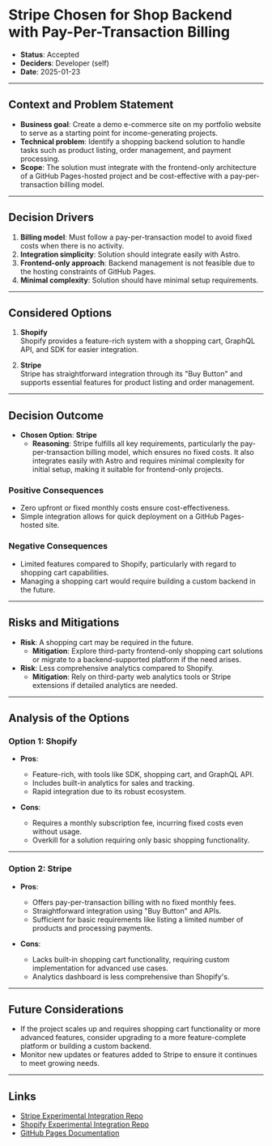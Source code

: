 # Stripe Chosen for Shop Backend with Pay-Per-Transaction Billing

- **Status**: Accepted
- **Deciders**: Developer (self)
- **Date**: 2025-01-23

---

## Context and Problem Statement

- **Business goal**: Create a demo e-commerce site on my portfolio website to serve as a starting point for income-generating projects.
- **Technical problem**: Identify a shopping backend solution to handle tasks such as product listing, order management, and payment processing.
- **Scope**: The solution must integrate with the frontend-only architecture of a GitHub Pages-hosted project and be cost-effective with a pay-per-transaction billing model.

---

## Decision Drivers

1. **Billing model**: Must follow a pay-per-transaction model to avoid fixed costs when there is no activity.
2. **Integration simplicity**: Solution should integrate easily with Astro.
3. **Frontend-only approach**: Backend management is not feasible due to the hosting constraints of GitHub Pages.
4. **Minimal complexity**: Solution should have minimal setup requirements.

---

## Considered Options

1. **Shopify**  
   Shopify provides a feature-rich system with a shopping cart, GraphQL API, and SDK for easier integration.

2. **Stripe**  
   Stripe has straightforward integration through its "Buy Button" and supports essential features for product listing and order management.

---

## Decision Outcome

- **Chosen Option**: **Stripe**
  - **Reasoning**: Stripe fulfills all key requirements, particularly the pay-per-transaction billing model, which ensures no fixed costs. It also integrates easily with Astro and requires minimal complexity for initial setup, making it suitable for frontend-only projects.

### Positive Consequences

- Zero upfront or fixed monthly costs ensure cost-effectiveness.
- Simple integration allows for quick deployment on a GitHub Pages-hosted site.

### Negative Consequences

- Limited features compared to Shopify, particularly with regard to shopping cart capabilities.
- Managing a shopping cart would require building a custom backend in the future.

---

## Risks and Mitigations

- **Risk**: A shopping cart may be required in the future.
  - **Mitigation**: Explore third-party frontend-only shopping cart solutions or migrate to a backend-supported platform if the need arises.
- **Risk**: Less comprehensive analytics compared to Shopify.
  - **Mitigation**: Rely on third-party web analytics tools or Stripe extensions if detailed analytics are needed.

---

## Analysis of the Options

### **Option 1: Shopify**

- **Pros**:
  - Feature-rich, with tools like SDK, shopping cart, and GraphQL API.
  - Includes built-in analytics for sales and tracking.
  - Rapid integration due to its robust ecosystem.

- **Cons**:
  - Requires a monthly subscription fee, incurring fixed costs even without usage.
  - Overkill for a solution requiring only basic shopping functionality.

---

### **Option 2: Stripe**

- **Pros**:
  - Offers pay-per-transaction billing with no fixed monthly fees.
  - Straightforward integration using "Buy Button" and APIs.
  - Sufficient for basic requirements like listing a limited number of products and processing payments.

- **Cons**:
  - Lacks built-in shopping cart functionality, requiring custom implementation for advanced use cases.
  - Analytics dashboard is less comprehensive than Shopify's.

---

## Future Considerations

- If the project scales up and requires shopping cart functionality or more advanced features, consider upgrading to a more feature-complete platform or building a custom backend.
- Monitor new updates or features added to Stripe to ensure it continues to meet growing needs.

---

## Links

- [Stripe Experimental Integration Repo](https://github.com/neviaumi/experimental-stripe/)
- [Shopify Experimental Integration Repo](https://github.com/neviaumi/experimental-shopify-theme/)
- [GitHub Pages Documentation](https://pages.github.com/)